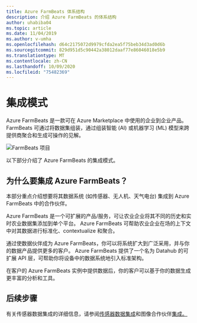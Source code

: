 ```yaml
---
title: Azure FarmBeats 体系结构
description: 介绍 Azure FarmBeats 的体系结构
author: uhabiba04
ms.topic: article
ms.date: 11/04/2019
ms.author: v-umha
ms.openlocfilehash: d64c2175072d9979cfda2ea5f75beb34d3ad0d6b
ms.sourcegitcommit: 829d951d5c90442a38012daaf77e86046018e5b9
ms.translationtype: MT
ms.contentlocale: zh-CN
ms.lasthandoff: 10/09/2020
ms.locfileid: "75482369"
---
```

# <a name="integration-patterns"></a>集成模式

Azure FarmBeats 是一款可在 Azure Marketplace 中使用的企业到企业产品。 FarmBeats 可通过将数据集组装，通过组装智能 (AI) 或机器学习 (ML) 模型来跨提供商聚合和生成可操作的见解。

![FarmBeats 项目](./media/architecture-for-farmbeats/farmbeats-architecture-1.png)

以下部分介绍了 Azure FarmBeats 的集成模式。

## <a name="why-integrate-with-azure-farmbeats"></a>为什么要集成 Azure FarmBeats？

本部分重点介绍想要将其数据系统 (如传感器、无人机、天气电台) 集成到 Azure FarmBeats 中的合作伙伴。

Azure FarmBeats 是一个可扩展的产品/服务，可让农业企业将其不同的历史和实时农业数据集添加到单个平台。 Azure FarmBeats 可帮助农业企业在场的上下文中对其数据进行标准化、contextualize 和聚合。

通过使数据伙伴成为 Azure FarmBeats，你可以将系统扩大到广泛采用，并与你的数据产品提供更多的客户。 Azure FarmBeats 提供了一个名为 Datahub 的可扩展 API 层，可帮助你将设备中的数据系统地引入标准架构。

在客户的 Azure FarmBeats 实例中提供数据后，你的客户可以基于你的数据生成更丰富的分析和工具。

## <a name="next-steps"></a>后续步骤

有关传感器数据集成的详细信息，请参阅[传感器数据集成](sensor-partner-integration-in-azure-farmbeats.md)和图像合作伙伴[集成。](imagery-partner-integration-in-azure-farmbeats.md)
